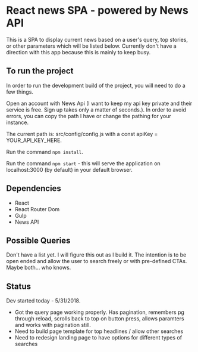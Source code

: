 # React news SPA - powered by News API

This is a SPA to display current news based on a user's query, top stories, or other parameters which will be listed below. Currently don't have a direction with this app because this is mainly to keep busy.

## To run the project

In order to run the development build of the project, you will need to do a few things.

Open an account with News Api (I want to keep my api key private and their service is free. Sign up takes only a matter of seconds.). In order to avoid errors, you can copy the path I have or change the pathing for your instance. 

The current path is: src/config/config.js with a const apiKey = YOUR_API_KEY_HERE.

Run the command ``` npm install ```.

Run the command ``` npm start ``` - this will serve the application on localhost:3000 (by default) in your default browser. 

## Dependencies
<ul>
<li>React</li>
<li>React Router Dom</li>
<li>Gulp</li>
<li>News API</li>
</ul>

## Possible Queries

Don't have a list yet. I will figure this out as I build it. The intention is to be open ended and allow the user to search freely or with pre-defined CTAs. Maybe both... who knows.

## Status

Dev started today - 5/31/2018.

<ul>
<li>Got the query page working properly. Has pagination, remembers pg through reload, scrolls back to top on button press, allows paramters and works with pagination still.</li>
<li>Need to build page template for top headlines / allow other searches</li>
<li>Need to redesign landing page to have options for different types of searches</li>
</ul>